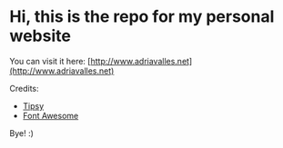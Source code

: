 Hi, this is the repo for my personal website
============================================

You can visit it here: [http://www.adriavalles.net](http://www.adriavalles.net)

Credits:
* [Tipsy](http://onehackoranother.com/projects/jquery/tipsy/)
* [Font Awesome](http://fortawesome.github.com/Font-Awesome/)

Bye! :)
